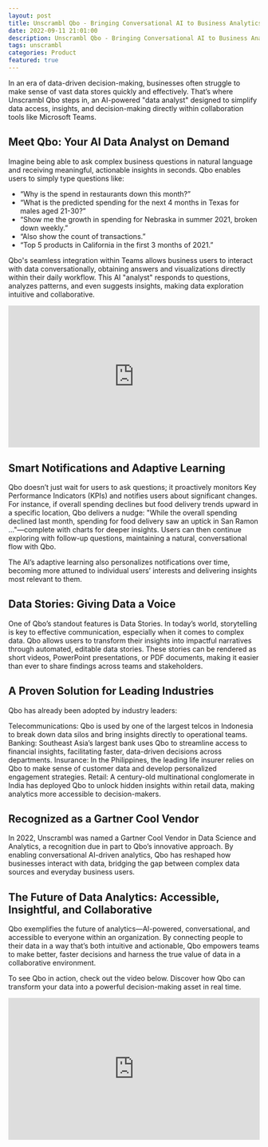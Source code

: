 ```yaml
---
layout: post
title: Unscrambl Qbo - Bringing Conversational AI to Business Analytics
date: 2022-09-11 21:01:00
description: Unscrambl Qbo - Bringing Conversational AI to Business Analytics
tags: unscrambl
categories: Product
featured: true
---
```


In an era of data-driven decision-making, businesses often struggle to make sense of vast data stores quickly and effectively. That’s where Unscrambl Qbo steps in, an AI-powered "data analyst" designed to simplify data access, insights, and decision-making directly within collaboration tools like Microsoft Teams.

## Meet Qbo: Your AI Data Analyst on Demand

Imagine being able to ask complex business questions in natural language and receiving meaningful, actionable insights in seconds. Qbo enables users to simply type questions like:

- “Why is the spend in restaurants down this month?”
- “What is the predicted spending for the next 4 months in Texas for males aged 21-30?”
- “Show me the growth in spending for Nebraska in summer 2021, broken down weekly.”
- “Also show the count of transactions.”
- “Top 5 products in California in the first 3 months of 2021.”

Qbo's seamless integration within Teams allows business users to interact with data conversationally, obtaining answers and visualizations directly within their daily workflow. This AI "analyst" responds to questions, analyzes patterns, and even suggests insights, making data exploration intuitive and collaborative.

<div style="position: relative; width: 100%; padding-bottom: 56.25%; height: 0; margin: 1em 0;">
  <iframe
    style="position: absolute; top: 0; left:0; width: 100%; height: 100%"
    width="560"
    height="315"
    src="https://www.youtube.com/embed/PL7WcDxJ78I"
    title="YouTube video player"
    frameborder="0"
    allow="accelerometer; autoplay; clipboard-write; encrypted-media; gyroscope; picture-in-picture; web-share"
    allowfullscreen
  ></iframe>
</div>

## Smart Notifications and Adaptive Learning

Qbo doesn’t just wait for users to ask questions; it proactively monitors Key Performance Indicators (KPIs) and notifies users about significant changes. For instance, if overall spending declines but food delivery trends upward in a specific location, Qbo delivers a nudge: "While the overall spending declined last month, spending for food delivery saw an uptick in San Ramon ..."—complete with charts for deeper insights. Users can then continue exploring with follow-up questions, maintaining a natural, conversational flow with Qbo.

The AI’s adaptive learning also personalizes notifications over time, becoming more attuned to individual users’ interests and delivering insights most relevant to them.

## Data Stories: Giving Data a Voice
One of Qbo’s standout features is Data Stories. In today’s world, storytelling is key to effective communication, especially when it comes to complex data. Qbo allows users to transform their insights into impactful narratives through automated, editable data stories. These stories can be rendered as short videos, PowerPoint presentations, or PDF documents, making it easier than ever to share findings across teams and stakeholders.

## A Proven Solution for Leading Industries

Qbo has already been adopted by industry leaders:

Telecommunications: Qbo is used by one of the largest telcos in Indonesia to break down data silos and bring insights directly to operational teams.
Banking: Southeast Asia’s largest bank uses Qbo to streamline access to financial insights, facilitating faster, data-driven decisions across departments.
Insurance: In the Philippines, the leading life insurer relies on Qbo to make sense of customer data and develop personalized engagement strategies.
Retail: A century-old multinational conglomerate in India has deployed Qbo to unlock hidden insights within retail data, making analytics more accessible to decision-makers.

## Recognized as a Gartner Cool Vendor

In 2022, Unscrambl was named a Gartner Cool Vendor in Data Science and Analytics, a recognition due in part to Qbo’s innovative approach. By enabling conversational AI-driven analytics, Qbo has reshaped how businesses interact with data, bridging the gap between complex data sources and everyday business users.

## The Future of Data Analytics: Accessible, Insightful, and Collaborative

Qbo exemplifies the future of analytics—AI-powered, conversational, and accessible to everyone within an organization. By connecting people to their data in a way that’s both intuitive and actionable, Qbo empowers teams to make better, faster decisions and harness the true value of data in a collaborative environment.

To see Qbo in action, check out the video below. Discover how Qbo can transform your data into a powerful decision-making asset in real time.

<div style="position: relative; width: 100%; padding-bottom: 56.25%; height: 0; margin: 1em 0;">
  <iframe
    style="position: absolute; top: 0; left:0; width: 100%; height: 100%"
    width="560"
    height="315"
    src="https://www.youtube.com/embed/E0OYVMwEiD4"
    title="YouTube video player"
    frameborder="0"
    allow="accelerometer; autoplay; clipboard-write; encrypted-media; gyroscope; picture-in-picture; web-share"
    allowfullscreen
  ></iframe>
</div>
